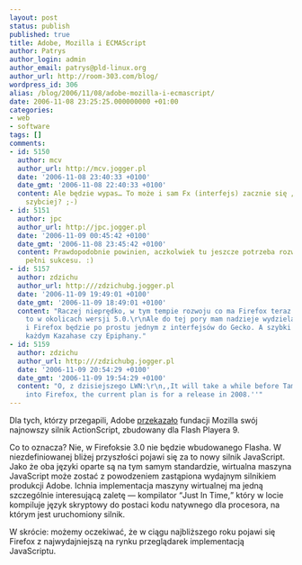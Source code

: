 ```yaml
---
layout: post
status: publish
published: true
title: Adobe, Mozilla i ECMAScript
author: Patrys
author_login: admin
author_email: patrys@pld-linux.org
author_url: http://room-303.com/blog/
wordpress_id: 306
alias: /blog/2006/11/08/adobe-mozilla-i-ecmascript/
date: 2006-11-08 23:25:25.000000000 +01:00
categories:
- web
- software
tags: []
comments:
- id: 5150
  author: mcv
  author_url: http://mcv.jogger.pl
  date: '2006-11-08 23:40:33 +0100'
  date_gmt: '2006-11-08 22:40:33 +0100'
  content: Ale będzie wypas… To może i sam Fx (interfejs) zacznie się „rysować” zdeczko
    szybciej? ;-)
- id: 5151
  author: jpc
  author_url: http://jpc.jogger.pl
  date: '2006-11-09 00:45:42 +0100'
  date_gmt: '2006-11-08 23:45:42 +0100'
  content: Prawdopodobnie powinien, aczkolwiek tu jeszcze potrzeba rozwoju Cairo do
    pełni sukcesu. :)
- id: 5157
  author: zdzichu
  author_url: http:///zdzichubg.jogger.pl
  date: '2006-11-09 19:49:01 +0100'
  date_gmt: '2006-11-09 18:49:01 +0100'
  content: "Raczej nieprędko, w tym tempie rozwoju co ma Firefox teraz to zobaczymy
    to w okolicach wersji 5.0.\r\nAle do tej pory mam nadzieje wydzielą już Xulrunnera
    i Firefox będzie po prostu jednym z interfejsów do Gecko. A szybki JS będzie w
    każdym Kazahase czy Epiphany."
- id: 5159
  author: zdzichu
  author_url: http:///zdzichubg.jogger.pl
  date: '2006-11-09 20:54:29 +0100'
  date_gmt: '2006-11-09 19:54:29 +0100'
  content: "O, z dzisiejszego LWN:\r\n,,It will take a while before Tamarin is incorporated
    into Firefox, the current plan is for a release in 2008.''"
---
```

<p>Dla tych, którzy przegapili, Adobe <a href="http://www.adobe.com/aboutadobe/pressroom/pressreleases/200611/110706Mozilla.html">przekazało</a> fundacji Mozilla swój najnowszy silnik ActionScript, zbudowany dla Flash Playera 9.</p>

<p>Co to oznacza? Nie, w Firefoksie 3.0 nie będzie wbudowanego Flasha. W niezdefiniowanej bliżej przyszłości pojawi się za to nowy silnik JavaScript. Jako że oba języki oparte są na tym samym standardzie, wirtualna maszyna JavaScript może zostać z powodzeniem zastąpiona wydajnym silnikiem produkcji Adobe. Ichnia implementacja maszyny wirtualnej ma jedną szczególnie interesującą zaletę — kompilator <q>Just In Time,</q> który w locie kompiluje język skryptowy do postaci kodu natywnego dla procesora, na którym jest uruchomiony silnik.</p>

<p>W skrócie: możemy oczekiwać, że w ciągu najbliższego roku pojawi się Firefox z najwydajniejszą na rynku przeglądarek implementacją JavaScriptu.</p>
